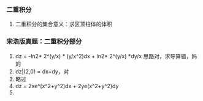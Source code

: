 ### 二重积分

1. 二重积分的集合意义：求区顶柱体的体积

### 宋浩版真题：二重积分部分

1. dz = -ln2* 2^(y/x) * (y/x^2)dx + ln2* 2^(y/x) *dy/x 思路对，求导算错，妈的
2. dz|(2,0) = dx+dy，对
3. 略过
4. dz = 2xe^(x^2+y^2)dx + 2ye(x^2+y^2)dy
5.
